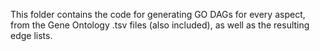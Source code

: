 This folder contains the code for generating GO DAGs for every aspect, from the Gene Ontology .tsv files (also included), as well as the resulting edge lists.
